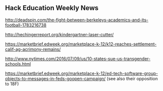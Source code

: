 ## Hack Education Weekly News

http://deadspin.com/the-fight-between-berkeleys-academics-and-its-football-1783216738

http://hechingerreport.org/kindergartner-laser-cutter/

https://marketbrief.edweek.org/marketplace-k-12/k12-reaches-settlement-calif-ag-acrimony-remains/

http://www.nytimes.com/2016/07/09/us/10-states-sue-us-transgender-schools.html

https://marketbrief.edweek.org/marketplace-k-12/ed-tech-software-group-objects-to-messages-in-feds-goopen-campaign/ (see also their opposition to 18F)
